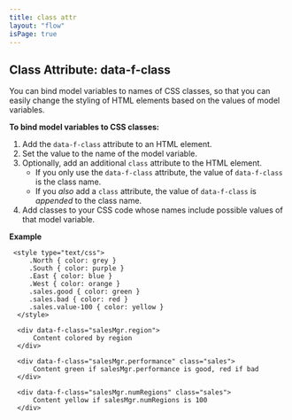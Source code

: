 ```yaml
---
title: class attr
layout: "flow"
isPage: true
---
```


## Class Attribute: data-f-class

You can bind model variables to names of CSS classes, so that you can easily change the styling of HTML elements based on the values of model variables.

**To bind model variables to CSS classes:**

1. Add the `data-f-class` attribute to an HTML element.
2. Set the value to the name of the model variable.
3. Optionally, add an additional `class` attribute to the HTML element.
     * If you only use the `data-f-class` attribute, the value of `data-f-class` is the class name.
     * If you *also* add a `class` attribute, the value of `data-f-class` is *appended* to the class name.
4. Add classes to your CSS code whose names include possible values of that model variable.

**Example**

     <style type="text/css">
         .North { color: grey }
         .South { color: purple }
         .East { color: blue }
         .West { color: orange }
         .sales.good { color: green }
         .sales.bad { color: red }
         .sales.value-100 { color: yellow }
      </style>

      <div data-f-class="salesMgr.region">
          Content colored by region
      </div>

      <div data-f-class="salesMgr.performance" class="sales">
          Content green if salesMgr.performance is good, red if bad
      </div>

      <div data-f-class="salesMgr.numRegions" class="sales">
          Content yellow if salesMgr.numRegions is 100
      </div>

